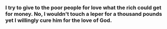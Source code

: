 ### I try to give to the poor people for love what the rich could get for money. No, I wouldn't touch a leper for a thousand pounds yet I willingly cure him for the love of God.